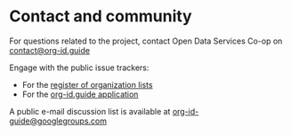 Contact and community
=====================

For questions related to the project, contact Open Data Services Co-op on contact@org-id.guide

Engage with the public issue trackers:

* For the [register of organization lists](https://github.com/org-id/register/issues)
* For the [org-id.guide application](http://github.com/opendataservices/org-ids)

A public e-mail discussion list is available at [org-id-guide@googlegroups.com](https://groups.google.com/forum/#!forum/org-id-guide)